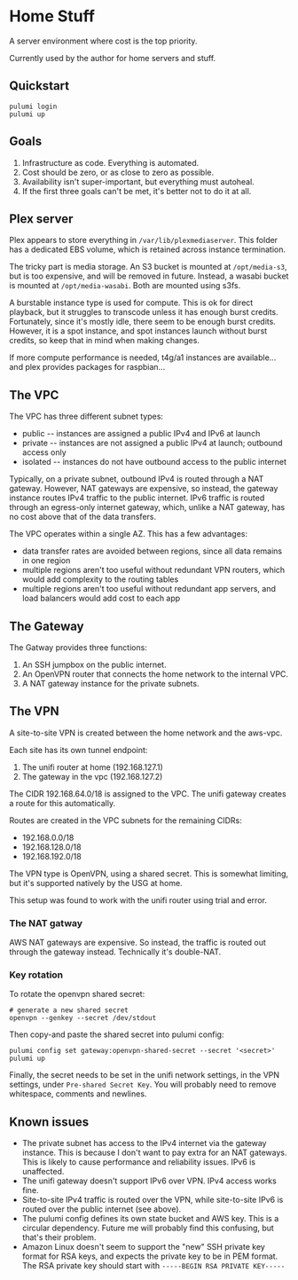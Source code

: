 # Home Stuff

A server environment where cost is the top priority.

Currently used by the author for home servers and stuff.

## Quickstart

```
pulumi login
pulumi up
```

## Goals

1. Infrastructure as code. Everything is automated.
2. Cost should be zero, or as close to zero as possible.
3. Availability isn't super-important, but everything must autoheal.
4. If the first three goals can't be met, it's better not to do it at all.

## Plex server

Plex appears to store everything in `/var/lib/plexmediaserver`. This folder has a dedicated EBS volume, which is retained across instance termination.

The tricky part is media storage. An S3 bucket is mounted at `/opt/media-s3`, but is too expensive, and will be removed in future. Instead, a wasabi bucket is mounted at `/opt/media-wasabi`. Both are mounted using s3fs.

A burstable instance type is used for compute. This is ok for direct playback, but it struggles to transcode unless it has enough burst credits. Fortunately, since it's mostly idle, there seem to be enough burst credits. However, it is a spot instance, and spot instances launch without burst credits, so keep that in mind when making changes.

If more compute performance is needed, t4g/a1 instances are available... and plex provides packages for raspbian...

## The VPC

The VPC has three different subnet types:

-   public -- instances are assigned a public IPv4 and IPv6 at launch
-   private -- instances are not assigned a public IPv4 at launch; outbound access only
-   isolated -- instances do not have outbound access to the public internet

Typically, on a private subnet, outbound IPv4 is routed through a NAT gateway. However, NAT gateways are expensive, so instead, the gateway instance routes IPv4 traffic to the public internet. IPv6 traffic is routed through an egress-only internet gateway, which, unlike a NAT gateway, has no cost above that of the data transfers.

The VPC operates within a single AZ. This has a few advantages:

-   data transfer rates are avoided between regions, since all data remains in one region
-   multiple regions aren't too useful without redundant VPN routers, which would add complexity to the routing tables
-   multiple regions aren't too useful without redundant app servers, and load balancers would add cost to each app

## The Gateway

The Gatway provides three functions:

1. An SSH jumpbox on the public internet.
2. An OpenVPN router that connects the home network to the internal VPC.
3. A NAT gateway instance for the private subnets.

## The VPN

A site-to-site VPN is created between the home network and the aws-vpc.

Each site has its own tunnel endpoint:

1. The unifi router at home (192.168.127.1)
2. The gateway in the vpc (192.168.127.2)

The CIDR 192.168.64.0/18 is assigned to the VPC. The unifi gateway creates a route for this automatically.

Routes are created in the VPC subnets for the remaining CIDRs:

-   192.168.0.0/18
-   192.168.128.0/18
-   192.168.192.0/18

The VPN type is OpenVPN, using a shared secret. This is somewhat limiting, but it's supported natively by the USG at home.

This setup was found to work with the unifi router using trial and error.

### The NAT gatway

AWS NAT gateways are expensive. So instead, the traffic is routed out through the gateway instead. Technically it's double-NAT.

### Key rotation

To rotate the openvpn shared secret:

```
# generate a new shared secret
openvpn --genkey --secret /dev/stdout
```

Then copy-and paste the shared secret into pulumi config:

```
pulumi config set gateway:openvpn-shared-secret --secret '<secret>'
pulumi up
```

Finally, the secret needs to be set in the unifi network settings, in the VPN settings, under `Pre-shared Secret Key`. You will probably need to remove whitespace, comments and newlines.

## Known issues

-   The private subnet has access to the IPv4 internet via the gateway instance. This is because I don't want to pay extra for an NAT gateways. This is likely to cause performance and reliability issues. IPv6 is unaffected.
-   The unifi gateway doesn't support IPv6 over VPN. IPv4 access works fine.
-   Site-to-site IPv4 traffic is routed over the VPN, while site-to-site IPv6 is routed over the public internet (see above).
-   The pulumi config defines its own state bucket and AWS key. This is a circular dependency. Future me will probably find this confusing, but that's their problem.
-   Amazon Linux doesn't seem to support the "new" SSH private key format for RSA keys, and expects the private key to be in PEM format. The RSA private key should start with `-----BEGIN RSA PRIVATE KEY-----`
